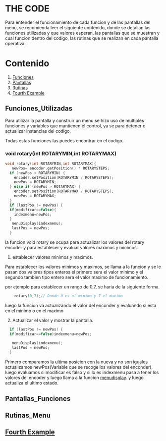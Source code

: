 # THE CODE 

Para entender el funcionamiento de cada funcion y de las pantallas del menu, se recomienda leer el siguiente contenido, donde se detallan las funciones utilizadas y que valores esperan, las pantallas que se muestran y cual funcion dentro del codigo, las rutinas que se realizan en cada pantalla operativa.

# Contenido
1. [Funciones](#Funciones_Utilizadas)
2. [Pantallas](#Pantallas_Funciones)
3. [Rutinas](#Rutinas_Menu)
4. [Fourth Example](#fourth-examplehttpwwwfourthexamplecom)


## Funciones_Utilizadas

Para utilizar la pantalla y construir un menu se hizo uso de multiples funciones y variables que mantienen el control, ya se para detener o actualizar instancias del codigo.

Todas estas funciones las puedes encontrar en el codigo.

### void rotary(int ROTARYMIN,int ROTARYMAX)

```C++
void rotary(int ROTARYMIN,int ROTARYMAX){
   newPos= encoder.getPosition() * ROTARYSTEPS;
  if (newPos < ROTARYMIN) {
    encoder.setPosition(ROTARYMIN / ROTARYSTEPS);
    newPos = ROTARYMIN;
  } else if (newPos > ROTARYMAX) {
    encoder.setPosition(ROTARYMAX / ROTARYSTEPS);
    newPos = ROTARYMAX;
  } 
  if (lastPos != newPos) {
  if(modificar==false){
    indexmenu=newPos;
  } 
   menuDisplay(indexmenu);
   lastPos = newPos;
  }
```

la funcion void rotary se ocupa para actualizar los valores del rotary encoder y para establecer y evaluar valores maximos y minimos.

1. establecer valores minimos y maximos.

Para establecer los valores minimos y maximos, se llama a la funcion y se le pasan dos valores tipos enteros el primero sera el valor minimo y el segundo tambien tipo entero sera el valor maximo de funcionamiento.

por ejemplo para establecer un rango de 0,7, se haria de la siguiente forma.

```C++
   	rotary(0,7);// Donde 0 es el minimo y 7 el maximo
```

luego la funcion va actualizando el valor del enconder y evaluando si esta en el minimo o en el maximo


2. Actualizar el valor y mostrar la pantalla.
```C++
  if (lastPos != newPos) {
  if(modificar==false)indexmenu=newPos;
  
   menuDisplay(indexmenu);
   lastPos = newPos;
  }
```
Primero comparamos la ultima posicion con la nueva y no son iguales actualizamos newPos(Variable que se recoge los valores del enconder), luego evaluamos si modificar es falso y si lo es indexmenu pasa a tener los valores del encoder y luego llama a la funcion [menudisplay](#menudisplay). y luego actualiza el ultimo estado.

## Pantallas_Funciones
## Rutinas_Menu
## [Fourth Example](http://www.fourthexample.com) 
